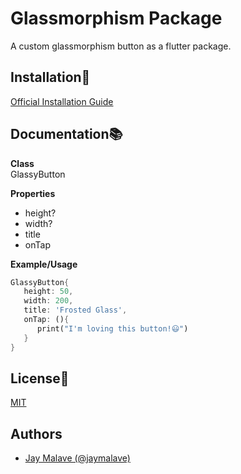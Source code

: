 # Glassmorphism Package
A custom glassmorphism button as a flutter package.




## Installation🔧

[Official Installation Guide](https://pub.dev/packages/glassmorphism_buttons/install)
## Documentation📚

**Class**   
GlassyButton

**Properties**
 - height?
 - width?
 - title
 - onTap
 
 **Example/Usage**
 ```dart
GlassyButton{
    height: 50,
    width: 200,
    title: 'Frosted Glass',
    onTap: (){
       print("I'm loving this button!😃")
    }
}
```

## License📝

[MIT](https://choosealicense.com/licenses/mit/)

## Authors

  

- [Jay Malave (@jaymalave)](https://www.github.com/jaymalave)


